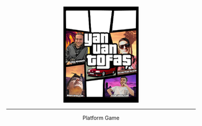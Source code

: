 <p align="center">
  <img src="/logo.png" width="200">
</p>

-------
<p align="center">
  Platform Game
</p>
